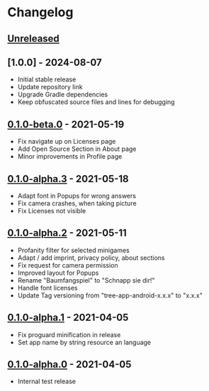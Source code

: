 # Changelog

## [Unreleased]

## [1.0.0] - 2024-08-07
- Initial stable release
- Update repository link
- Upgrade Gradle dependencies
- Keep obfuscated source files and lines for debugging

## [0.1.0-beta.0] - 2021-05-19
- Fix navigate up on Licenses page
- Add Open Source Section in About page
- Minor improvements in Profile page

## [0.1.0-alpha.3] - 2021-05-18
- Adapt font in Popups for wrong answers
- Fix camera crashes, when taking picture
- Fix Licenses not visible

## [0.1.0-alpha.2] - 2021-05-11
- Profanity filter for selected minigames
- Adapt / add imprint, privacy policy, about sections 
- Fix request for camera permission
- Improved layout for Popups
- Rename "Baumfangspiel" to "Schnapp sie dir!"
- Handle font licenses
- Update Tag versioning from "tree-app-android-x.x.x" to "x.x.x"

## [0.1.0-alpha.1] - 2021-04-05
- Fix proguard minification in release
- Set app name by string resource an language

## [0.1.0-alpha.0] - 2021-04-05
- Internal test release

[unreleased]: https://github.com/mimuc/app-ins-gruene/compare/0.1.0-beta.0...master
[0.1.0-beta.0]: https://github.com/mimuc/app-ins-gruene/compare/0.1.0-alpha.3...0.1.0-beta.0
[0.1.0-alpha.3]: https://github.com/mimuc/app-ins-gruene/compare/0.1.0-alpha.2...0.1.0-alpha.3
[0.1.0-alpha.2]: https://github.com/mimuc/app-ins-gruene/compare/0.1.0-alpha.1...0.1.0-alpha.2
[0.1.0-alpha.1]: https://github.com/mimuc/app-ins-gruene/compare/0.1.0-alpha.0...0.1.0-alpha.1
[0.1.0-alpha.0]: https://github.com/mimuc/app-ins-gruene/compare/0.0.7...0.1.0-alpha.0
[0.0.7]: https://github.com/mimuc/app-ins-gruene/releases/tag/0.0.7
